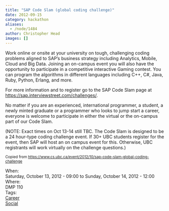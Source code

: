 ```yaml
---
title: "SAP Code Slam (global coding challenge)"
date: 2012-09-15
category: hackathon
aliases:
  - /node/1484
author: Christopher Head
images: []
---
```


<div class="field field-name-body field-type-text-with-summary field-label-hidden"><div class="field-items"><div class="field-item even"><p>Work online or onsite at your university on tough, challenging coding problems aligned to SAP&#x2019;s business strategy including Analytics, Mobile, Cloud and Big Data. Joining an on-campus event you will also have the opportunity to participate in a competitive interactive Gaming contest. You can program the algorithms in different languages including C++, C#, Java, Ruby, Python, Erlang, and more.</p>
<p>For more information and to register go to the SAP Code Slam page at <a href="https://sap.interviewstreet.com/challenges/">https://sap.interviewstreet.com/challenges/</a>.</p>
<p>No matter if you are an experienced, international programmer, a student, a newly minted graduate or a programmer who looks to jump start a career, everyone is welcome to participate in either the virtual or the on-campus part of our Code Slam.</p>
<p>(NOTE: Exact times on Oct 13-14 still TBC. The Code Slam is designed to be a 24 hour-type coding challenge event. If 30+ UBC students register for the event, then SAP will host an on campus event for this. Otherwise, UBC registrants will work virtually on the challenge questions.)</p>
<p><small>Copied from <a href="https://www.cs.ubc.ca/event/2012/10/sap-code-slam-global-coding-challenge">https://www.cs.ubc.ca/event/2012/10/sap-code-slam-global-coding-challenge</a></small></p>
</div></div></div><div class="field field-name-field-dates field-type-datetime field-label-above"><div class="field-label">When:&#xA0;</div><div class="field-items"><div class="field-item even"><span class="date-display-range"><span class="date-display-start">Saturday, October 13, 2012 - 09:00</span> to <span class="date-display-end">Sunday, October 14, 2012 - 12:00</span></span></div></div></div><div class="field field-name-field-location field-type-text field-label-above"><div class="field-label">Where:&#xA0;</div><div class="field-items"><div class="field-item even">DMP 110</div></div></div>    <footer>
    <div class="field field-name-field-tags field-type-taxonomy-term-reference field-label-above"><div class="field-label">Tags:&#xA0;</div><div class="field-items"><div class="field-item even"><a href="/career">Career</a></div><div class="field-item odd"><a href="/social">Social</a></div></div></div>      </footer>
